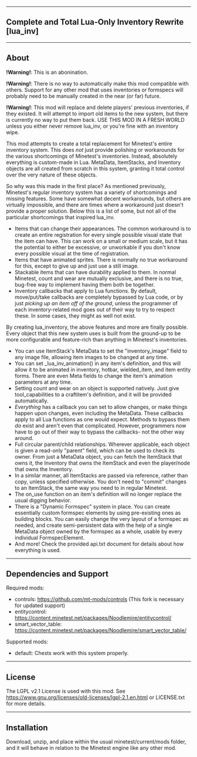 -------------------------------------------------------------------------------------------------------------
Complete and Total Lua-Only Inventory Rewrite
[lua_inv]
-------------------------------------------------------------------------------------------------------------

-------------------------------------------------------------------------------------------------------------
About
-------------------------------------------------------------------------------------------------------------
**!Warning!**: This is an abonination.

**!Warning!**: There is no way to automatically make this mod compatible with others. Support for any other mod that uses inventories or formspecs will probably need to be manually created in the near (or far) future.

**!Warning!**: This mod will replace and delete players' previous inventories, if they existed. It will attempt to import old items to the new system, but there is currently no way to put them back. USE THIS MOD IN A FRESH WORLD unless you either never remove lua_inv, or you're fine with an inventory wipe.

This mod attempts to create a total replacement for Minetest's entire inventory system. This does *not* just provide polishing or workarounds for the various shortcomings of Minetest's inventories. Instead, absolutely everything is custom-made in Lua. MetaData, ItemStacks, and Inventory objects are all created from scratch in this system, granting it total control over the very nature of these objects.

So why was this made in the first place? As mentioned previously, Minetest's regular inventory system has a variety of shortcomings and missing features. Some have somewhat decent workarounds, but others are virtually impossible, and there are times where a workaround just doesn't provide a proper solution. Below this is a list of some, but not all of the particular shortcomings that inspired lua_inv.
* Items that can change their appearances. The common workaround is to create an entire registration for every single possible visual state that the item can have. This can work on a small or medium scale, but it has the potential to either be excessive, or unworkable if you don't know every possible visual at the time of registration.
* Items that have animated sprites. There is normally no true workaround for this, except to give up and just use a still image.
* Stackable items that can have durability applied to them. In normal Minetest, count and wear are mutually exclusive, and there is no true, bug-free way to implement having them both be together.
* Inventory callbacks that apply to Lua functions. By default, move/put/take callbacks are completely bypassed by Lua code, or by just *picking up an item off of the ground*, unless the programmer of each inventory-related mod goes out of their way to try to respect these. In some cases, they might as well not exist.

By creating lua_inventory, the above features and more are finally possible. Every object that this new system uses is built from the ground-up to be more configurable and feature-rich than anything in Minetest's inventories.
* You can use ItemStack's MetaData to set the "inventory_image" field to any image file, allowing item images to be changed at any time.
* You can set _lua_inv_animation() in any item's definition, and this will allow it to be animated in inventory, hotbar, wielded_item, and item entity forms. There are even Meta fields to change the item's animation parameters at any time.
* Setting count and wear on an object is supported natively. Just give tool_capabilities to a craftitem's definition, and it will be provided automatically.
* *Everything* has a callback you can set to allow changes, or make things happen upon changes, even including the MetaData. These callbacks apply to all Lua functions as one would expect. Methods to bypass them *do* exist and aren't even that complicated. However, programmers now have to go out of their way to bypass the callbacks- not the other way around.
* Full circular parent/child relationships. Wherever applicable, each object is given a read-only "parent" field, which can be used to check its owner. From just a MetaData object, you can fetch the ItemStack that owns it, the Inventory that owns the ItemStack and even the player/node that owns the Inventory.
* In a similar manner, all ItemStacks are passed via reference, rather than copy, unless specified otherwise. You don't need to "commit" changes to an ItemStack, the same way you need to in regular Minetest.
* The on_use function on an item's definition will no longer replace the usual digging behavior.
* There is a "Dynamic Formspec" system in place. You can create essentially custom formspec elements by using pre-existing ones as building blocks. You can easily change the very layout of a formspec as needed, and create semi-persistent data with the help of a single MetaData object owned by the formspec as a whole, usable by every individual FormspecElement.
* And more! Check the provided api.txt document for details about how everything is used.

-------------------------------------------------------------------------------------------------------------
Dependencies and Support
-------------------------------------------------------------------------------------------------------------
Required mods:
* controls: https://github.com/mt-mods/controls (This fork is necessary for updated support)
* entitycontrol: https://content.minetest.net/packages/Noodlemire/entitycontrol/
* smart_vector_table: https://content.minetest.net/packages/Noodlemire/smart_vector_table/

Supported mods:
* default: Chests work with this system properly.

-------------------------------------------------------------------------------------------------------------
License
-------------------------------------------------------------------------------------------------------------
The LGPL v2.1 License is used with this mod. See https://www.gnu.org/licenses/old-licenses/lgpl-2.1.en.html or LICENSE.txt for more details.

-------------------------------------------------------------------------------------------------------------
Installation
-------------------------------------------------------------------------------------------------------------
Download, unzip, and place within the usual minetest/current/mods folder, and it will behave in relation to the Minetest engine like any other mod.
